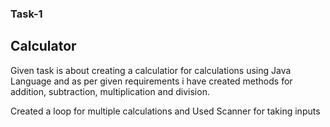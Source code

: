  ### Task-1
 ## Calculator
 
 Given task is about creating a calculatior for calculations using Java Language and as per given requirements i have created methods for addition, subtraction, multiplication and division.

 Created a loop for multiple calculations and Used Scanner for taking inputs